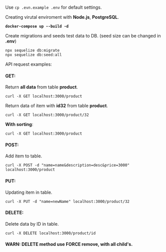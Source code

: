 Use `cp .evn.example .env` for default settings. 

Creating virutal enviroment with **Node.js**, **PostgreSQL**.

**`docker-compose up --build -d`** 

Create migrations and seeds test data to DB.
(seed size can be changed in **.env**)

```
npx sequelize db:migrate
npx sequelize db:seed:all
```

API request examples:

#### GET:

Return **all data** from table **product**.

`curl -X GET localhost:3000/product`

Return data of item with **id32** from table **product**.

`curl -X GET localhost:3000/product/32`

**With sorting**:

`curl -X GET localhost:3000/product`

#### POST: 

Add item to table.

`curl -X POST -d "name=name&description=desc&price=3000" localhost:3000/product`

#### PUT: 

Updating item in table.

`curl -X PUT -d "name=newName" localhost:3000/product/32`

#### DELETE:

Delete data by ID in table.

`curl -X DELETE localhost:3000/product/id`

#### WARN: DELETE method use FORCE remove, with all child's.
 
